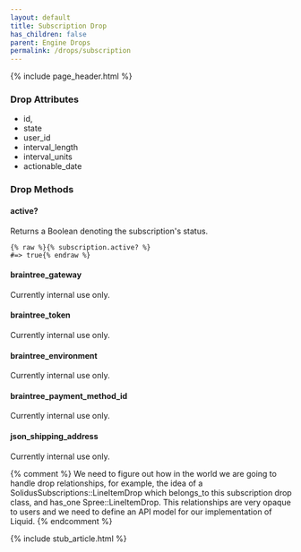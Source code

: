 ```yaml
---
layout: default
title: Subscription Drop
has_children: false
parent: Engine Drops
permalink: /drops/subscription
---
```


{% include page_header.html %}

### Drop Attributes

- id,
- state
- user_id
- interval_length
- interval_units
- actionable_date

### Drop Methods

#### active?

Returns a Boolean denoting the subscription's status.

```liquid
{% raw %}{% subscription.active? %}
#=> true{% endraw %}
```

#### braintree_gateway

Currently internal use only.

#### braintree_token

Currently internal use only.

#### braintree_environment

Currently internal use only.

#### braintree_payment_method_id

Currently internal use only.

#### json_shipping_address

Currently internal use only.

{% comment %}
We need to figure out how in the world we
are going to handle drop relationships, for example,
the idea of a SolidusSubscriptions::LineItemDrop which belongs_to
this subscription drop class, and has_one Spree::LineItemDrop. This
relationships are very opaque to users and we need to define an API
model for our implementation of Liquid.
{% endcomment %}

{% include stub_article.html %}
